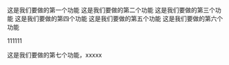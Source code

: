 这是我们要做的第一个功能
这是我们要做的第二个功能
这是我们要做的第三个功能
这是我们要做的第四个功能
这是我们要做的第五个功能
这是我们要做的第六个功能

111111

这是我们要做的第七个功能，xxxxx